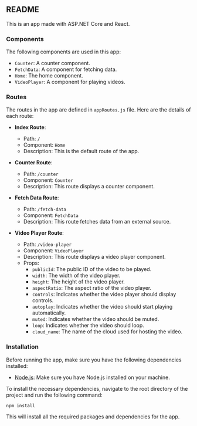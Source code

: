 
## README

This is an app made with ASP.NET Core and React.

### Components

The following components are used in this app:

- `Counter`: A counter component.
- `FetchData`: A component for fetching data.
- `Home`: The home component.
- `VideoPlayer`: A component for playing videos.

### Routes

The routes in the app are defined in `appRoutes.js` file. Here are the details of each route:

- **Index Route**:
  - Path: `/`
  - Component: `Home`
  - Description: This is the default route of the app.

- **Counter Route**:
  - Path: `/counter`
  - Component: `Counter`
  - Description: This route displays a counter component.

- **Fetch Data Route**:
  - Path: `/fetch-data`
  - Component: `FetchData`
  - Description: This route fetches data from an external source.

- **Video Player Route**:
  - Path: `/video-player`
  - Component: `VideoPlayer`
  - Description: This route displays a video player component.
  - Props:
    - `publicId`: The public ID of the video to be played.
    - `width`: The width of the video player.
    - `height`: The height of the video player.
    - `aspectRatio`: The aspect ratio of the video player.
    - `controls`: Indicates whether the video player should display controls.
    - `autoplay`: Indicates whether the video should start playing automatically.
    - `muted`: Indicates whether the video should be muted.
    - `loop`: Indicates whether the video should loop.
    - `cloud_name`: The name of the cloud used for hosting the video.



### Installation

Before running the app, make sure you have the following dependencies installed:

- [Node.js](https://nodejs.org): Make sure you have Node.js installed on your machine.

To install the necessary dependencies, navigate to the root directory of the project and run the following command:

```
npm install
```

This will install all the required packages and dependencies for the app.





